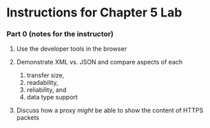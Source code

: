 # Instructions for Chapter 5 Lab

### Part 0 (notes for the instructor)

1. Use the developer tools in the browser

2. Demonstrate XML vs. JSON and compare aspects of each

    1.  transfer size,
    2.  readability,
    3.  reliability, and
    4.  data type support

3. Discuss how a proxy _might_ be able to show the content of HTTPS packets
